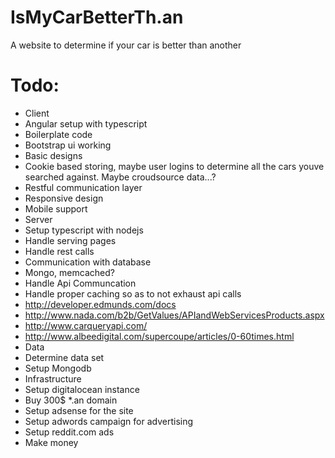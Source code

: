 IsMyCarBetterTh.an
==================

A website to determine if your car is better than another 

Todo:
=====
* Client
 * Angular setup with typescript
 * Boilerplate code
 * Bootstrap ui working
 * Basic designs
 * Cookie based storing, maybe user logins to determine all the cars youve searched against. Maybe croudsource data...?
 * Restful communication layer
 * Responsive design
  * Mobile support
* Server
 * Setup typescript with nodejs
 * Handle serving pages
 * Handle rest calls
 * Communication with database
  * Mongo, memcached?
 * Handle Api Communcation
  * Handle proper caching so as to not exhaust api calls
   * http://developer.edmunds.com/docs   
   * http://www.nada.com/b2b/GetValues/APIandWebServicesProducts.aspx   
   * http://www.carqueryapi.com/   
   * http://www.albeedigital.com/supercoupe/articles/0-60times.html  
* Data
 * Determine data set
 * Setup Mongodb 
* Infrastructure
 * Setup digitalocean instance
 * Buy 300$ *.an domain
 * Setup adsense for the site
 * Setup adwords campaign for advertising 
 * Setup reddit.com ads
 * Make money
